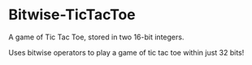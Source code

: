 # Bitwise-TicTacToe
A game of Tic Tac Toe, stored in two 16-bit integers.

Uses bitwise operators to play a game of tic tac toe within just 32 bits!
